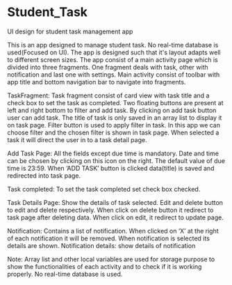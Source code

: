 # Student_Task
UI design for student task management app
   
   This is an app designed to manage student task. No real-time database is used(Focused on UI). The app is designed such that it's layout adapts well to different screen sizes. The app consist of a main activity page which is divided into three fragments. One fragment deals with task, other with notification and last one with settings. Main activity consist of toolbar with app title and bottom navigation bar to navigate into fragments.

TaskFragment:
Task fragment consist of card view with task title and a check box to set the task as completed. Two floating buttons are present at left and right bottom to filter and add task. By clicking on add task button user can add task. The title of task is only saved in an array list to display it on task page. Filter button is used to apply filter in task. In this app we can choose filter and the chosen filter is shown in task page. When selected a task it will direct the user in to a task detail page.

Add Task Page:
All the fields except due time is mandatory. Date and time can be chosen by clicking on this icon on the right.  The default value of due time is 23:59. When ‘ADD TASK’ button is clicked data(title) is saved and redirected into task page.

Task completed: 
To set the task completed set check box checked.                                       

Task Details Page:
Show the details of task selected. Edit and delete button to edit and delete respectively. When click on delete button it redirect to task page after deleting data. When click on edit, it redirect to update page.                   

Notification:
Contains a list of notification. When clicked on ‘X’ at the right of each notification it will be removed. When notification is selected its details are shown.
Notification details: show details of notification
                      
Note:
Array list and other local variables are used for storage purpose to show the functionalities of each activity and to check if it is working properly. No real-time database is used.
